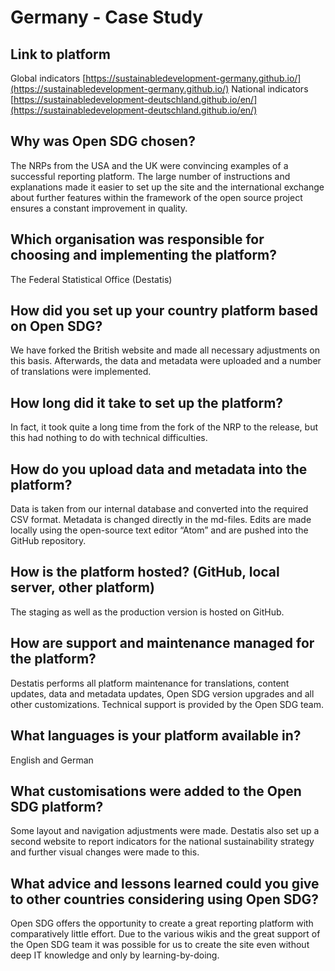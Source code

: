 <h1>Germany - Case Study</h1>

## Link to platform

Global indicators [https://sustainabledevelopment-germany.github.io/](https://sustainabledevelopment-germany.github.io/)
National indicators [https://sustainabledevelopment-deutschland.github.io/en/](https://sustainabledevelopment-deutschland.github.io/en/)

## Why was Open SDG chosen?

The NRPs from the USA and the UK were convincing examples of a successful reporting platform. The large number of instructions and explanations made it easier to set up the site and the international exchange about further features within the framework of the open source project ensures a constant improvement in quality.

## Which organisation was responsible for choosing and implementing the platform?

The Federal Statistical Office (Destatis)

## How did you set up your country platform based on Open SDG?

We have forked the British website and made all necessary adjustments on this basis. Afterwards, the data and metadata were uploaded and a number of translations were implemented.

## How long did it take to set up the platform?

In fact, it took quite a long time from the fork of the NRP to the release, but this had nothing to do with technical difficulties.

## How do you upload data and metadata into the platform?

Data is taken from our internal database and converted into the required CSV format. Metadata is changed directly in the md-files.
Edits are made locally using the open-source text editor “Atom” and are pushed into the GitHub repository.

## How is the platform hosted? (GitHub, local server, other platform)

The staging as well as the production version is hosted on GitHub.

## How are support and maintenance managed for the platform?

Destatis performs all platform maintenance for translations, content updates, data and metadata updates, Open SDG version upgrades and all other customizations. Technical support is provided by the Open SDG team.

## What languages is your platform available in?

English and German

## What customisations were added to the Open SDG platform?

Some layout and navigation adjustments were made. Destatis also set up a second website to report indicators for the national sustainability strategy and further visual changes were made to this.

## What advice and lessons learned could you give to other countries considering using Open SDG?

Open SDG offers the opportunity to create a great reporting platform with comparatively little effort. Due to the various wikis and the great support of the Open SDG team it was possible for us to create the site even without deep IT knowledge and only by learning-by-doing.
